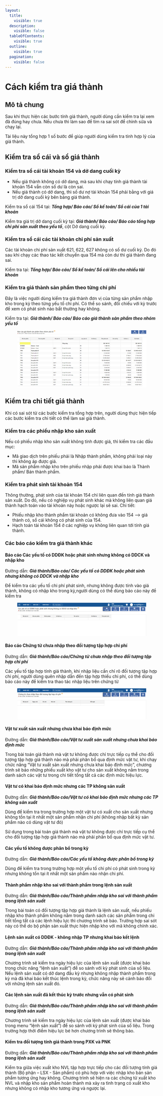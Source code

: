 ```yaml
---
layout:
  title:
    visible: true
  description:
    visible: false
  tableOfContents:
    visible: true
  outline:
    visible: true
  pagination:
    visible: false
---
```


# Cách kiểm tra giá thành

## Mô tả chung

Sau khi thực hiện các bước tính giá thành, người dùng cần kiểm tra lại xem đã đúng hay chưa. Nếu chưa thì làm sao để tìm ra sai sót để chỉnh sửa và chạy lại.

Tài liệu này tổng hợp 1 số bước để giúp người dùng kiểm tra tính hợp lý của giá thành.

## Kiểm tra sổ cái và sổ giá thành

### Kiểm tra sổ cái tài khoản 154 và dở dang cuối kỳ

* Nếu giá thành không có dở dang, mà sau khi chạy tính giá thành tài khoản 154 vẫn còn số dư là còn sai.
* Nếu giá thành có dở dang, thì số dư nợ tài khoản 154 phải bằng với giá trị dở dang cuối kỳ bên bảng giá thành.

Kiểm tra sổ cái 154 tại: _**Tổng hợp/ Báo cáo/ Sổ kế toán/ Sổ cái của 1 tài khoản**_

Kiểm tra giá trị dở dang cuối kỳ tại: _**Giá thành/ Báo cáo/ Báo cáo tổng hợp chi phí sản xuất theo yếu tố**_, cột Dở dang cuối kỳ.

### Kiểm tra sổ cái các tài khoản chi phí sản xuất

Các tài khoản chi phí sản xuất 621, 622, 627 không có số dư cuối kỳ. Do đó sau khi chạy các thao tác kết chuyển qua 154 mà còn dư thì giá thành đang sai.

Kiểm tra tại: _**Tổng hợp/ Báo cáo/ Sổ kế toán/ Sổ cái lên cho nhiều tài khoản**_

### Kiểm tra giá thành sản phẩm theo từng chi phí

Đây là việc người dùng kiểm tra giá thành đơn vị của từng sản phẩm nhập kho trong kỳ theo từng yếu tố chi phí. Có thể so sánh, đối chiếu với kỳ trước để xem có phát sinh nào bất thường hay không.

Kiểm tra tại: _**Giá thành/ Báo cáo/ Báo cáo giá thành sản phẩm theo nhóm yếu tố**_

<figure><img src="../.gitbook/assets/image (199).png" alt=""><figcaption></figcaption></figure>

## Kiểm tra chi tiết giá thành

Khi có sai sót từ các bước kiểm tra tổng hợp trên, người dùng thực hiện tiếp các bước kiểm tra chi tiết có thể làm sai giá thành.

### Kiểm tra các phiếu nhập kho sản xuất

Nếu có phiếu nhập kho sản xuất không tính được giá, thì kiểm tra các đầu mục:

* Mã giao dịch trên phiếu phải là Nhập thành phẩm, không phải loại này thì không áp được giá.
* Mã sản phẩm nhập kho trên phiếu nhập phải được khai báo là Thành phẩm/ Bán thành phẩm.

### Kiểm tra phát sinh tài khoản 154

Thông thường, phát sinh của tài khoản 154 chỉ liên quan đến tính giá thành sản xuất. Do đó, nếu có nghiệp vụ phát sinh khác mà không liên quan giá thành hạch toán vào tài khoản này hoặc ngược lại sẽ sai. Chi tiết:

* Phiếu nhập kho thành phẩm tài khoản có không đưa vào 154 --> giá thành có, sổ cái không có phát sinh của 154.
* Hạch toán tài khoản 154 ở các nghiệp vụ không liên quan tới tính giá thành.

### Các báo cáo kiểm tra giá thành khác

#### Báo cáo Các yếu tố có DDĐK hoặc phát sinh nhưng không có DDCK và nhập kho

Đường dẫn: _**Giá thành/Báo cáo/ Các yếu tố có DDĐK hoặc phát sinh nhưng không có DDCK và nhập kho**_

Để kiểm tra các yếu tố chi phí phát sinh, nhưng không được tính vào giá thành, không có nhập kho trong kỳ,người dùng có thể dùng báo cáo này để kiểm tra

<figure><img src="../.gitbook/assets/Giá thành 18.png" alt=""><figcaption></figcaption></figure>

#### Báo cáo Chứng từ chưa nhập theo đối tượng tập hợp chi phí

Đường dẫn: _**Giá thành/Báo cáo/Chứng từ chưa nhập theo đối tượng tập hợp chi phí**_

Các yếu tố tập hợp tính giá thành, khi nhập liệu cần chỉ rõ đối tượng tập hợp chi phí, người dùng quên nhập dẫn đến tập hợp thiếu chi phí, có thể dùng báo cáo này để kiểm tra thao tác nhập liệu trên chứng từ

<figure><img src="../.gitbook/assets/Giá thành 19.png" alt=""><figcaption></figcaption></figure>

#### Vật tư xuất sản xuất nhưng chưa khai báo định mức

Đường dẫn: _**Giá thành/Báo cáo/Vật tư xuất sản xuất nhưng chưa khai báo định mức**_

Trong bài toán giá thành mà vật tư không được chỉ trực tiếp cụ thể cho đối tượng tập hợp giá thành nào mà phải phân bổ qua định mức vật tư, khi chạy chức năng “Vật tư xuất sản xuất nhưng chưa khai báo định mức”, chương trình sẽ báo những phiếu xuất kho vật tư cho sản xuất không nằm trong danh sách các vật tư trong chi tiết tổng tất cả các định mức hiệu lực.

#### Vật tư có khai báo định mức nhưng các TP không sản xuất

Đường dẫn: _**Giá thành/Báo cáo/Vật tư có khai báo định mức nhưng các TP không sản xuất**_

Dùng để kiểm tra trong trường hợp một vật tư có xuất cho sản xuất nhưng không tồn tại ít nhất một sản phẩm nhận chi phí (không nhập bất kỳ sản phẩm nào có dùng vật tư đó)

Sử dụng trong bài toán giá thành mà vật tư không được chỉ trực tiếp cụ thể cho đối tượng tập hợp giá thành nào mà phải phân bổ qua định mức vật tư.

#### Các yếu tố không được phân bổ trong kỳ

Đường dẫn: _**Giá thành/Báo cáo/Các yếu tố không được phân bổ trong kỳ**_

Dùng để kiểm tra trong trường hợp một yếu tố chi phí có phát sinh trong kỳ nhưng không tồn tại ít nhất một sản phẩm nào nhận chi phí.

#### Thành phẩm nhập kho sai với thành phẩm trong lệnh sản xuất

Đường dẫn: _**Giá thành/Báo cáo/Thành phẩm nhập kho sai với thành phẩm trong lệnh sản xuất**_

Trong bài toán có đối tượng tập hợp giá thành là lệnh sản xuất, nếu phiếu nhập kho thành phẩm không nằm trong danh sách các sản phẩm trong chi tiết tổng tất cả các lệnh hiệu lực thì chương trình sẽ báo. Trường hợp sai sót này có thể do bộ phận sản xuất thực hiện nhập kho với mã không chính xác.

#### Lệnh sản xuất có DDĐK - không nhập TP nhưng khai báo kết lệnh

Đường dẫn: _**Giá thành/Báo cáo/Thành phẩm nhập kho sai với thành phẩm trong lệnh sản xuất**_

Chương trình sẽ kiểm tra ngày hiệu lực của lệnh sản xuất (được khai báo trong chức năng “lệnh sản xuất”) để so sánh với kỳ phát sinh của số liệu. Nếu lệnh sản xuất có dở dang đầu kỳ nhưng không nhập thành phẩm trong kỳ mà đã khai báo kết thúc lệnh trong kỳ, chức năng này sẽ cảnh báo đối với những lệnh sản xuất đó.

#### Các lệnh sản xuất đã kết thúc kỳ trước nhưng vẫn có phát sinh

Đường dẫn: _**Giá thành/Báo cáo/Thành phẩm nhập kho sai với thành phẩm trong lệnh sản xuất**_

Chương trình sẽ kiểm tra ngày hiệu lực của lệnh sản xuất (được khai báo trong menu “lệnh sản xuất”) để so sánh với kỳ phát sinh của số liệu. Trong trường hợp thời điểm hiệu lực bé hơn chương trình sẽ thông báo.

#### Kiểm tra đối tượng tính giá thành trong PXK và PNK

Đường dẫn: _**Giá thành/Báo cáo/Thành phẩm nhập kho sai với thành phẩm trong lệnh sản xuất**_

Kiểm tra giữa việc xuất kho NVL tập hợp trực tiếp cho các đối tượng tính giá thành (Bộ phận – LSX - Sản phẩm) có phù hợp với việc nhập kho bán sản phẩm tương ứng hay không. Chương trình sẽ hiện ra các chứng từ xuất kho NVL và nhập kho sản phẩm hoàn thành mà xảy ra tình trạng có xuất kho nhưng không có nhập kho tương ứng và ngược lại.

